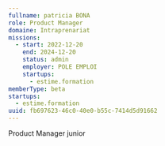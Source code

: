```yaml
---
fullname: patricia BONA
role: Product Manager
domaine: Intraprenariat
missions:
  - start: 2022-12-20
    end: 2024-12-20
    status: admin
    employer: POLE EMPLOI
    startups:
      - estime.formation
memberType: beta
startups:
  - estime.formation
uuid: fb697623-46c0-40e0-b55c-7414d5d91662
---
```

Product Manager junior